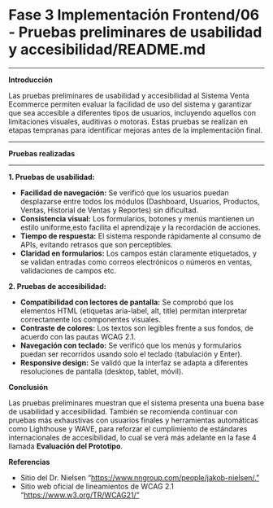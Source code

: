 # Fase 3 Implementación Frontend/06 - Pruebas preliminares de usabilidad y accesibilidad/README.md

---

**Introducción**

Las pruebas preliminares de usabilidad y accesibilidad al Sistema Venta Ecommerce permiten evaluar la facilidad de uso del sistema y garantizar que sea accesible a diferentes tipos de usuarios, incluyendo aquellos con limitaciones visuales, auditivas o motoras. Estas pruebas se realizan en etapas tempranas para identificar mejoras antes de la implementación final.

---


**Pruebas realizadas**

---

**1. Pruebas de usabilidad:**
- **Facilidad de navegación:** Se verificó que los usuarios puedan desplazarse entre todos los módulos (Dashboard, Usuarios, Productos, Ventas, Historial de Ventas y Reportes) sin dificultad.
- **Consistencia visual:** Los formularios, botones y menús mantienen un estilo uniforme,esto facilita el aprendizaje y la recordación de acciones.
- **Tiempo de respuesta:** El sistema responde rápidamente al consumo de APIs, evitando retrasos que son perceptibles.
- **Claridad en formularios:** Los campos están claramente etiquetados, y se validan entradas como correos electrónicos o números en ventas, validaciones de campos etc.


**2. Pruebas de accesibilidad:**
- **Compatibilidad con lectores de pantalla:** Se comprobó que los elementos HTML (etiquetas aria-label, alt, title) permitan interpretar correctamente los componentes visuales.
- **Contraste de colores:** Los textos son legibles frente a sus fondos, de acuerdo con las pautas WCAG 2.1.
- **Navegación con teclado:** Se verificó que los menús y formularios puedan ser recorridos usando solo el teclado (tabulación y Enter).
- **Responsive design:** Se validó que la interfaz se adapta a diferentes resoluciones de pantalla (desktop, tablet, móvil).


**Conclusión**

Las pruebas preliminares muestran que el sistema presenta una buena base de usabilidad y accesibilidad. También se recomienda continuar con pruebas más exhaustivas con usuarios finales y herramientas automáticas como Lighthouse y WAVE, para reforzar el cumplimiento de estándares internacionales de accesibilidad, lo cual se verá más adelante en la fase 4 llamada **Evaluación del Prototipo**.


**Referencias**

- Sitio del  Dr. Nielsen  “https://www.nngroup.com/people/jakob-nielsen/.”
- Sitio web oficial de lineamientos de WCAG 2.1  “https://www.w3.org/TR/WCAG21/”

  

